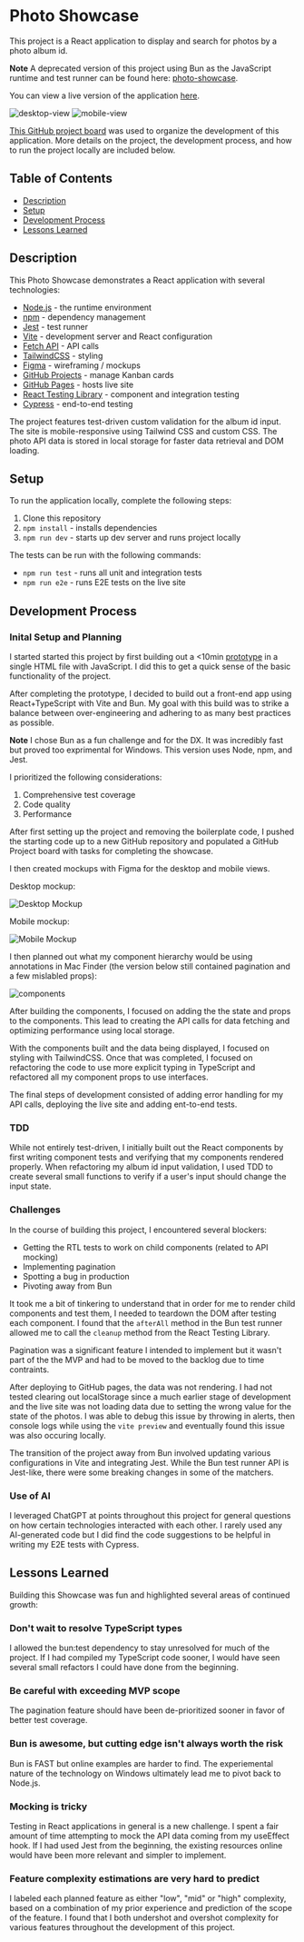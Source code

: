 # Photo Showcase

This project is a React application to display and search for photos by a photo album id.

**Note**
A deprecated version of this project using Bun as the JavaScript runtime and test runner can be found here: [photo-showcase](https://github.com/photo-showcase).

You can view a live version of the application [here](https://jreich5.github.io/photo-showcase-node/).

![desktop-view](./images/desktop-view.png)
![mobile-view](./images/mobile-view.png)

[This GitHub project board](https://github.com/users/jreich5/projects/3) was used to organize the development of this application. More details on the project, the development process, and how to run the project locally are included below.

## Table of Contents

- [Description](#description)
- [Setup](#setup)
- [Development Process](#development-process)
- [Lessons Learned](#lessons-learned)

## Description

This Photo Showcase demonstrates a React application with several technologies:

- [Node.js](https://nodejs.org/en) - the runtime environment
- [npm](https://www.npmjs.com/) - dependency management
- [Jest](https://jestjs.io/) - test runner
- [Vite](https://vitejs.dev/) - development server and React configuration
- [Fetch API](https://developer.mozilla.org/en-US/docs/Web/API/Fetch_API) - API calls
- [TailwindCSS](https://tailwindcss.com/) - styling
- [Figma](https://www.figma.com/) - wireframing / mockups
- [GitHub Projects](https://docs.github.com/en/issues/planning-and-tracking-with-projects/learning-about-projects/about-projects) - manage Kanban cards
- [GitHub Pages](https://pages.github.com/) - hosts live site
- [React Testing Library](https://testing-library.com/) - component and integration testing
- [Cypress](https://www.cypress.io/) - end-to-end testing

The project features test-driven custom validation for the album id input. The site is mobile-responsive using Tailwind CSS and custom CSS. The photo API data is stored in local storage for faster data retrieval and DOM loading.

## Setup

To run the application locally, complete the following steps:

1. Clone this repository
1. `npm install` - installs dependencies
1. `npm run dev` - starts up dev server and runs project locally

The tests can be run with the following commands:

- `npm run test` - runs all unit and integration tests
- `npm run e2e` - runs E2E tests on the live site

## Development Process

### Inital Setup and Planning

I started started this project by first building out a <10min [prototype](https://github.com/jreich5/photo-showcase/blob/main/ten-minute-prototype.html) in a single HTML file with JavaScript. I did this to get a quick sense of the basic functionality of the project.

After completing the prototype, I decided to build out a front-end app using React+TypeScript with Vite and Bun. My goal with this build was to strike a balance between over-engineering and adhering to as many best practices as possible.

**Note**
I chose Bun as a fun challenge and for the DX. It was incredibly fast but proved too exprimental for Windows. This version uses Node, npm, and Jest.

I prioritized the following considerations:

1. Comprehensive test coverage
1. Code quality
1. Performance

After first setting up the project and removing the boilerplate code, I pushed the starting code up to a new GitHub repository and populated a GitHub Project board with tasks for completing the showcase.

I then created mockups with Figma for the desktop and mobile views.

Desktop mockup:

![Desktop Mockup](./images/desktop-mockup.png)

Mobile mockup:

![Mobile Mockup](./images/mobile-mockup.png)

I then planned out what my component hierarchy would be using annotations in Mac Finder (the version below still contained pagination and a few mislabled props):

![components](./images/components.png)

After building the components, I focused on adding the the state and props to the components. This lead to creating the API calls for data fetching and optimizing performance using local storage.

With the components built and the data being displayed, I focused on styling with TailwindCSS. Once that was completed, I focused on refactoring the code to use more explicit typing in TypeScript and refactored all my component props to use interfaces.

The final steps of development consisted of adding error handling for my API calls, deploying the live site and adding ent-to-end tests.

### TDD

While not entirely test-driven, I initially built out the React components by first writing component tests and verifying that my components rendered properly. When refactoring my album id input validation, I used TDD to create several small functions to verify if a user's input should change the input state.

### Challenges

In the course of building this project, I encountered several blockers:

- Getting the RTL tests to work on child components (related to API mocking)
- Implementing pagination
- Spotting a bug in production
- Pivoting away from Bun

It took me a bit of tinkering to understand that in order for me to render child components and test them, I needed to teardown the DOM after testing each component. I found that the `afterAll` method in the Bun test runner allowed me to call the `cleanup` method from the React Testing Library.

Pagination was a significant feature I intended to implement but it wasn't part of the the MVP and had to be moved to the backlog due to time contraints.

After deploying to GitHub pages, the data was not rendering. I had not tested clearing out localStorage since a much earlier stage of development and the live site was not loading data due to setting the wrong value for the state of the photos. I was able to debug this issue by throwing in alerts, then console logs while using the `vite preview` and eventually found this issue was also occuring locally.

The transition of the project away from Bun involved updating various configurations in Vite and integrating Jest. While the Bun test runner API is Jest-like, there were some breaking changes in some of the matchers.

### Use of AI

I leveraged ChatGPT at points throughout this project for general questions on how certain technologies interacted with each other. I rarely used any AI-generated code but I did find the code suggestions to be helpful in writing my E2E tests with Cypress.

## Lessons Learned

Building this Showcase was fun and highlighted several areas of continued growth:

### Don't wait to resolve TypeScript types

I allowed the bun:test dependency to stay unresolved for much of the project. If I had compiled my TypeScript code sooner, I would have seen several small refactors I could have done from the beginning.

### Be careful with exceeding MVP scope

The pagination feature should have been de-prioritized sooner in favor of better test coverage.

### Bun is awesome, but cutting edge isn't always worth the risk

Bun is FAST but online examples are harder to find. The experiemental nature of the technology on Windows ultimately lead me to pivot back to Node.js.

### Mocking is tricky

Testing in React applications in general is a new challenge. I spent a fair amount of time attempting to mock the API data coming from my useEffect hook. If I had used Jest from the beginning, the existing resources online would have been more relevant and simpler to implement.

### Feature complexity estimations are very hard to predict

I labeled each planned feature as either "low", "mid" or "high" complexity, based on a combination of my prior experience and prediction of the scope of the feature. I found that I both undershot and overshot complexity for various features throughout the development of this project.
